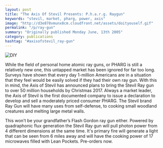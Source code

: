 ```yaml
---
layout: post
title: "The Axis Of Stevil Presents: P.h.a.r.g. Raygun"
keywords: "stevil, market, pharg, power, axis"
image: "http://d3e878vmunx8cm.cloudfront.net/assets/doityouself.gif"
permalink: "/p/ray-gun"
summary: "Originally published Monday June, 13th 2005"
category: publications
hashtag: "#axisofstevil_ray-gun"
---
```


[id_1]: http://d3e878vmunx8cm.cloudfront.net/assets/doityouself.gif "DIY"
![DIY][id_1]

While the field of personal home atomic ray guns, or PHARG is still a relatively new one, this untapped market has been ignored for far too long. Surveys have shown that every day 1-million Americans are in a situation that they feel would be easily solved if they had their own ray gun. With this in mind, the Axis of Stevil has announced plans to bring the Stevil Ray gun to over 50 million households by Christmas 2017. Always a market leader, the Axis of Stevil is the first documented company to issue a declaration to develop and sell a moderately priced consumer PHARG. The Stevil brand Ray Gun will have many uses from self-defense, to cooking small woodland creatures and melting large metal walls.

This won't be your grandfather’s Flash Gordon ray gun either. Powered by quadraphonic flux generation the Stevil Ray gun will pull photon power from 4 different dimensions at the same time. It's primary fire will generate a light that can be seen from 6 miles away and will have the cooking power of 17 microwaves filled with Lean Pockets. Pre-orders now.
